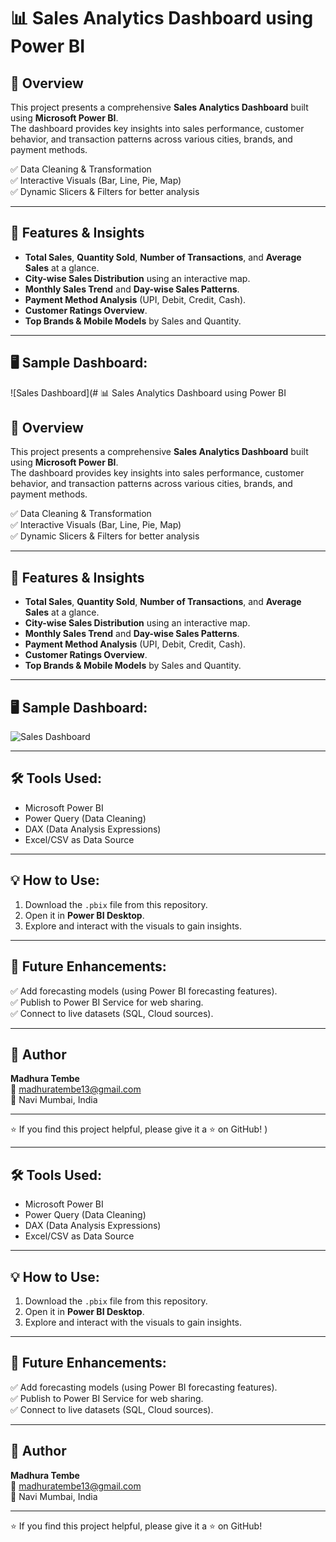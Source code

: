 # 📊 Sales Analytics Dashboard using Power BI

## 🚀 Overview
This project presents a comprehensive **Sales Analytics Dashboard** built using **Microsoft Power BI**.  
The dashboard provides key insights into sales performance, customer behavior, and transaction patterns across various cities, brands, and payment methods.

✅ Data Cleaning & Transformation  
✅ Interactive Visuals (Bar, Line, Pie, Map)  
✅ Dynamic Slicers & Filters for better analysis  

---

## 📂 Features & Insights

- **Total Sales**, **Quantity Sold**, **Number of Transactions**, and **Average Sales** at a glance.
- **City-wise Sales Distribution** using an interactive map.
- **Monthly Sales Trend** and **Day-wise Sales Patterns**.
- **Payment Method Analysis** (UPI, Debit, Credit, Cash).
- **Customer Ratings Overview**.
- **Top Brands & Mobile Models** by Sales and Quantity.

---

## 🖥 Sample Dashboard:

![Sales Dashboard](# 📊 Sales Analytics Dashboard using Power BI

## 🚀 Overview
This project presents a comprehensive **Sales Analytics Dashboard** built using **Microsoft Power BI**.  
The dashboard provides key insights into sales performance, customer behavior, and transaction patterns across various cities, brands, and payment methods.

✅ Data Cleaning & Transformation  
✅ Interactive Visuals (Bar, Line, Pie, Map)  
✅ Dynamic Slicers & Filters for better analysis  

---

## 📂 Features & Insights

- **Total Sales**, **Quantity Sold**, **Number of Transactions**, and **Average Sales** at a glance.
- **City-wise Sales Distribution** using an interactive map.
- **Monthly Sales Trend** and **Day-wise Sales Patterns**.
- **Payment Method Analysis** (UPI, Debit, Credit, Cash).
- **Customer Ratings Overview**.
- **Top Brands & Mobile Models** by Sales and Quantity.

---

## 🖥 Sample Dashboard:

![Sales Dashboard](dashboard_screenshot.png)

---

## 🛠 Tools Used:

- Microsoft Power BI
- Power Query (Data Cleaning)
- DAX (Data Analysis Expressions)
- Excel/CSV as Data Source

---

## 💡 How to Use:

1. Download the `.pbix` file from this repository.
2. Open it in **Power BI Desktop**.
3. Explore and interact with the visuals to gain insights.

---

## 🌱 Future Enhancements:

✅ Add forecasting models (using Power BI forecasting features).  
✅ Publish to Power BI Service for web sharing.  
✅ Connect to live datasets (SQL, Cloud sources).

---

## 📌 Author

**Madhura Tembe**  
📧 madhuratembe13@gmail.com  
📍 Navi Mumbai, India

---

⭐ If you find this project helpful, please give it a ⭐ on GitHub!
)

---

## 🛠 Tools Used:

- Microsoft Power BI
- Power Query (Data Cleaning)
- DAX (Data Analysis Expressions)
- Excel/CSV as Data Source

---

## 💡 How to Use:

1. Download the `.pbix` file from this repository.
2. Open it in **Power BI Desktop**.
3. Explore and interact with the visuals to gain insights.

---

## 🌱 Future Enhancements:

✅ Add forecasting models (using Power BI forecasting features).  
✅ Publish to Power BI Service for web sharing.  
✅ Connect to live datasets (SQL, Cloud sources).

---

## 📌 Author

**Madhura Tembe**  
📧 madhuratembe13@gmail.com  
📍 Navi Mumbai, India

---

⭐ If you find this project helpful, please give it a ⭐ on GitHub!

